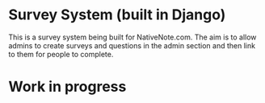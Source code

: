 Survey System (built in Django)
=============

This is a survey system being built for NativeNote.com. The aim is to allow admins to create surveys and questions in the admin section and then link to them for people to complete.

# Work in progress
